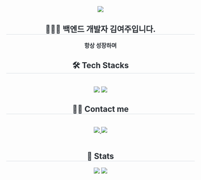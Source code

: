 

<div align= "center">
    <img src="https://capsule-render.vercel.app/api?type=waving&color=e2c6c6&height=180&text=Hello%20I'm%20YeoJu👋🏻&animation=&fontColor=545454&fontSize=50" />
    </div>
    <div align= "center"> 
    <h2 style="border-bottom: 1px solid #d8dee4; color: #282d33;"> 👩🏻‍💻 백엔드 개발자 김여주입니다. </h2>  
    <div style="font-weight: 700; font-size: 15px; text-align: center; color: #282d33;"> 항상 성장하며 </div> 
    </div>
    <div align= "center">
    <h2 style="border-bottom: 1px solid #d8dee4; color: #282d33;"> 🛠️ Tech Stacks </h2> <br> 
    <div style="margin: 0 auto; text-align: center;" align= "center"> <img src="https://img.shields.io/badge/Django-092E20?style=for-the-badge&logo=Django&logoColor=white">
          <img src="https://img.shields.io/badge/MySQL-4479A1?style=for-the-badge&logo=MySQL&logoColor=white">
          </div>
    </div>
    <div align= "center">
    <h2 style="border-bottom: 1px solid #d8dee4; color: #282d33;"> 🧑‍💻 Contact me </h2> <br> 
    <div align= "center"> <a href=mailto:yeojoo0031@gmail.com> <img src="https://img.shields.io/badge/Gmail-EA4335?style=for-the-badge&logo=Gmail&logoColor=white&link=mailto:yeojoo0031@gmail.com"> </a>
         <a href=https://velog.io/@kimyeoju/posts> <img src="https://img.shields.io/badge/Velog-20C997?style=for-the-badge&logo=Velog&logoColor=white&link=https://velog.io/@kimyeoju/posts"> </a>
          </div>  <br> 
    <div align= "center">  </div> 
    </div>
    <div align= "center"> 
    <h2 style="border-bottom: 1px solid #d8dee4; color: #282d33;"> 🏅 Stats </h2> <div align= "center"> <img src="https://github-readme-stats.vercel.app/api?username=kimyeoju&bg_color=180,ffffff,00000000&title_color=ca9b9b&text_color=ca9b9b"
         /> <img src="https://github-readme-stats.vercel.app/api/top-langs/?username=kimyeoju&layout=compact&bg_color=180,ffffff,00000000&title_color=ca9b9b&text_color=ca9b9b"
           /> </div> 
    </div>
    
